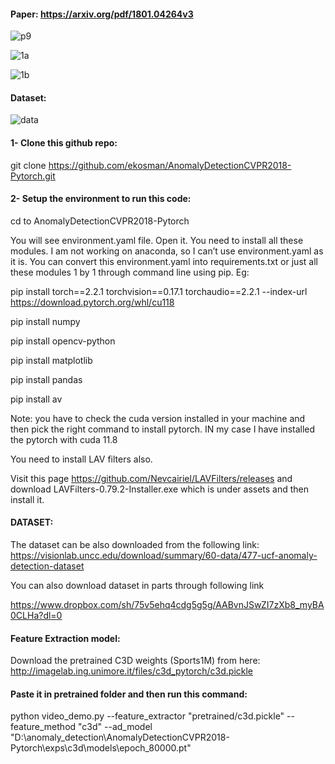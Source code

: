 #### Paper: https://arxiv.org/pdf/1801.04264v3
![p9](https://github.com/AarohiSingla/Anomaly-Detection/assets/60029146/546dfe01-1cab-48af-abff-7e94d8beed7e)


![1a](https://github.com/AarohiSingla/Anomaly-Detection/assets/60029146/f35c00be-49c4-4065-a880-54f58224f88f)

![1b](https://github.com/AarohiSingla/Anomaly-Detection/assets/60029146/869a9b75-f2e9-4cf2-91ef-646c8b4ff29a)

#### Dataset: 
![data](https://github.com/AarohiSingla/Anomaly-Detection/assets/60029146/c85e5aa4-e88f-472f-bd21-fedb042586b2)



#### 1- Clone this github repo: 

git clone https://github.com/ekosman/AnomalyDetectionCVPR2018-Pytorch.git

#### 2- Setup the environment to run this code:

cd to AnomalyDetectionCVPR2018-Pytorch

You will see environment.yaml file. Open it. You need to install all these modules. I am not working on anaconda, so I can’t use environment.yaml as it is. You can convert this environment.yaml into requirements.txt or just all these modules 1 by 1 through command line using pip. Eg:

pip install torch==2.2.1 torchvision==0.17.1 torchaudio==2.2.1 --index-url https://download.pytorch.org/whl/cu118      

pip install numpy

pip install opencv-python

pip install matplotlib

pip install pandas 

pip install av

Note:  you have to check the cuda version installed in your machine and then pick the right command to install pytorch. IN my case I have installed the pytorch with cuda 11.8

You need to install LAV filters also. 

Visit this page https://github.com/Nevcairiel/LAVFilters/releases  and download LAVFilters-0.79.2-Installer.exe   which is under assets and then install it.


#### DATASET:

The dataset can be also downloaded from the following link: https://visionlab.uncc.edu/download/summary/60-data/477-ucf-anomaly-detection-dataset

You can also download dataset in parts through following link

https://www.dropbox.com/sh/75v5ehq4cdg5g5g/AABvnJSwZI7zXb8_myBA0CLHa?dl=0


#### Feature Extraction model:
Download the pretrained C3D weights (Sports1M) from here: http://imagelab.ing.unimore.it/files/c3d_pytorch/c3d.pickle

#### Paste it in pretrained folder and then run this command:

python video_demo.py --feature_extractor "pretrained/c3d.pickle" --feature_method "c3d" --ad_model "D:\\anomaly_detection\\AnomalyDetectionCVPR2018-Pytorch\\exps\\c3d\models\\epoch_80000.pt"

